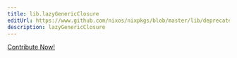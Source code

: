 ```yaml
---
title: lib.lazyGenericClosure
editUrl: https://www.github.com/nixos/nixpkgs/blob/master/lib/deprecated.nix#L124C24
description: lazyGenericClosure
---
```


<a href="https://www.github.com/nixos/nixpkgs/blob/master/lib/deprecated.nix#L124C24">Contribute Now!</a>
